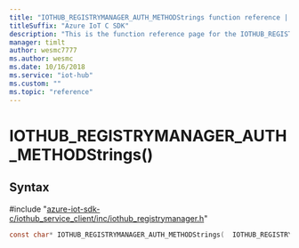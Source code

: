 ```yaml
---                             
title: "IOTHUB_REGISTRYMANAGER_AUTH_METHODStrings function reference | Microsoft Docs" 
titleSuffix: "Azure IoT C SDK"            
description: "This is the function reference page for the IOTHUB_REGISTRYMANAGER_AUTH_METHODStrings() function in the Azure IoT C SDK. This SDK is used with Azure IoT Hub and Azure IoT Hub Device Provisioning Service"            
manager: timlt                 
author: wesmc7777              
ms.author: wesmc               
ms.date: 10/16/2018                    
ms.service: "iot-hub"             
ms.custom: ""                
ms.topic: "reference"        
---                            
```


# IOTHUB_REGISTRYMANAGER_AUTH_METHODStrings()

## Syntax

\#include "[azure-iot-sdk-c/iothub_service_client/inc/iothub_registrymanager.h](../iothub-registrymanager-h.md)"  
```C
const char* IOTHUB_REGISTRYMANAGER_AUTH_METHODStrings(  IOTHUB_REGISTRYMANAGER_AUTH_METHOD  value);
```

